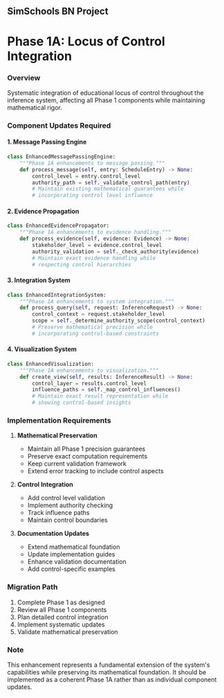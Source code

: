 ## SimSchools BN Project
# Phase 1A: Locus of Control Integration

### Overview
Systematic integration of educational locus of control throughout the inference system, affecting all Phase 1 components while maintaining mathematical rigor.

### Component Updates Required

#### 1. Message Passing Engine
```python
class EnhancedMessagePassingEngine:
    """Phase 1A enhancements to message passing."""
    def process_message(self, entry: ScheduleEntry) -> None:
        control_level = entry.control_level
        authority_path = self._validate_control_path(entry)
        # Maintain existing mathematical guarantees while
        # incorporating control level influence
```

#### 2. Evidence Propagation
```python
class EnhancedEvidencePropagator:
    """Phase 1A enhancements to evidence handling."""
    def process_evidence(self, evidence: Evidence) -> None:
        stakeholder_level = evidence.control_level
        authority_validation = self._check_authority(evidence)
        # Maintain exact evidence handling while
        # respecting control hierarchies
```

#### 3. Integration System
```python
class EnhancedIntegrationSystem:
    """Phase 1A enhancements to system integration."""
    def process_query(self, request: InferenceRequest) -> None:
        control_context = request.stakeholder_level
        scope = self._determine_authority_scope(control_context)
        # Preserve mathematical precision while
        # incorporating control-based constraints
```

#### 4. Visualization System
```python
class EnhancedVisualization:
    """Phase 1A enhancements to visualization."""
    def create_view(self, results: InferenceResult) -> None:
        control_layer = results.control_level
        influence_paths = self._map_control_influences()
        # Maintain exact result representation while
        # showing control-based insights
```

### Implementation Requirements

1. **Mathematical Preservation**
   - Maintain all Phase 1 precision guarantees
   - Preserve exact computation requirements
   - Keep current validation framework
   - Extend error tracking to include control aspects

2. **Control Integration**
   - Add control level validation
   - Implement authority checking
   - Track influence paths
   - Maintain control boundaries

3. **Documentation Updates**
   - Extend mathematical foundation
   - Update implementation guides
   - Enhance validation documentation
   - Add control-specific examples

### Migration Path
1. Complete Phase 1 as designed
2. Review all Phase 1 components
3. Plan detailed control integration
4. Implement systematic updates
5. Validate mathematical preservation

### Note
This enhancement represents a fundamental extension of the system's capabilities while preserving its mathematical foundation. It should be implemented as a coherent Phase 1A rather than as individual component updates.